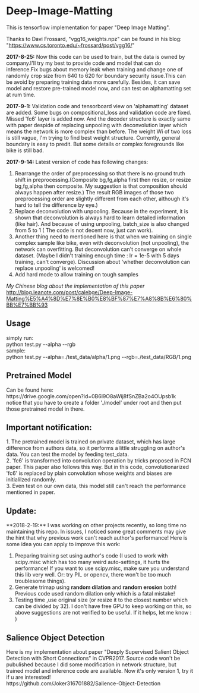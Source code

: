 # Deep-Image-Matting
This is tensorflow implementation for paper "Deep Image Matting".

Thanks to Davi Frossard, "vgg16_weights.npz" can be found in his blog:
"https://www.cs.toronto.edu/~frossard/post/vgg16/"

**2017-8-25:**
Now this code can be used to train, but the data is owned by company.I'll try my best to provide code and model that can do inference.Fix bugs about memory leak when training and change one of randomly crop size from 640 to 620 for boundary security issue.This can be avoid by preparing training data more carefully. Besides, it can save model and restore pre-trained model now, and can test on alphamatting set at rum time.

**2017-9-1:**
Validation code and tensorboard view on 'alphamatting' dataset are added. Some bugs on compositional_loss and validation code are  fixed. Missed 'fc6' layer is added now. And the decoder structure is exactly same with paper despide of replacing unpooling with deconvolution layer which means the network is more complex than before. The weight Wi of two loss is still vague, I'm trying to find best weight structure. Currently, general boundary is easy to predit. But some details or complex foregrounds like bike is still bad. 

**2017-9-14:**
Latest version of code has following changes:    
1. Rearrange the order of preprocessing so that there is no ground truth shift in preprocessing.(Composite bg,fg,alpha first then resize, or resize bg,fg,alpha then composite. My suggestion is that composition should always happen after resize.) The result RGB images of those two preprocessing order are slightly different from each other, although it's hard to tell the difference by eye.)       
2. Replace deconvolution with unpooling. Because in the experiment, it is shown that deconvolution is always hard to learn detailed information (like hair). And because of using unpooling, batch_size is also changed from 5 to 1 ( The code is not decent now, just can work).    
3. Another thing need to mentioned here is that when we training on single complex sample like bike, even with deconvolution (not unpooling), the network can overfitting. But deconvolution can't converge on whole dataset. (Maybe I didn't training enough time : lr = 1e-5 with 5 days training, can't converge). Discussion about 'whether deconvolution can replace unpooling' is welcomed!
4. Add hard mode to allow training on tough samples

*My Chinese blog about the implementation of this paper*
http://blog.leanote.com/post/calebge/Deep-Image-Matting%E5%A4%8D%E7%8E%B0%E8%BF%87%E7%A8%8B%E6%80%BB%E7%BB%93  <br />

<h2>Usage</h2>
simply run:<br />
python test.py --alpha --rgb<br /> 
sample:<br />
python test.py --alpha=./test_data/alpha/1.png --rgb=./test_data/RGB/1.png<br />

<h2>Pretrained Model</h2>
Can be found here:<br />
https://drive.google.com/open?id=0B6l9O8aWij8fSnZBa2o4OUpsb1k <br />
notice that you have to create a folder './model' under root and then put those pretrained model in there.<br />

<h2>Important notification:</h2>
1. The pretrained model is trained on private dataset, which has large difference from authors data, so it performs a little struggling on author's data. You can test the model by feeding test_data.<br />
2. 'fc6' is transformed into convolution operation by tricks proposed in FCN paper. This paper also follows this way. But in this code, convolutionarized 'fc6' is replaced by plain convolution whose weights and biases are initialilzed randomly.<br />
3. Even test on our own data, this model still can't reach the performance mentioned in paper.<br />

<h2>Update:</h2>
**2018-2-19:**  I was working on other projects recently, so long time no maintaining this repo. In issues, I noticed some great comments may give the hint that why previous work can't reach author's performance! Here is some idea you can apply to improve this work:

1. Preparing training set using author's code (I used to work with scipy.misc which has too many weird auto-settings, it hurts the performance! If you want to use scipy.misc, make sure you understand this lib very well. Or: try PIL or opencv, there won't be too much troublesome things).
2. Generate trimap using  **random dilation**  and  **random erosion**  both! Previous code used random dilation only which is a fatal mistake!
3. Testing time ,use original size (or resize it to the closest number which can be divided by 32).
I don't have free GPU to keep working on this, so above suggestions are not verified to be useful. If it helps, let me know : )

<h2>Salience Object Detection</h2>
Here is my implementation about paper "Deeply Supervised Salient Object Detection with Short Connections" in CVPR2017. Source code won't be pubulished because I did some modification in network structure, but trained model and inference code are available. Now it's only version 1, try it if u are interested! <br />
https://github.com/Joker316701882/Salience-Object-Detection

